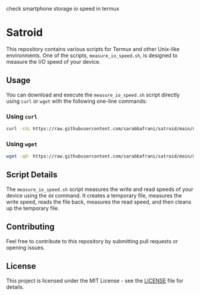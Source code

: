 check smartphone storage io speed in termux

# Satroid

This repository contains various scripts for Termux and other Unix-like environments. One of the scripts, `measure_io_speed.sh`, is designed to measure the I/O speed of your device.

## Usage

You can download and execute the `measure_io_speed.sh` script directly using `curl` or `wget` with the following one-line commands:

### Using `curl`

```bash
curl -sSL https://raw.githubusercontent.com/sarabbafrani/satroid/main/measure_io_speed.sh | bash
```

### Using `wget`

```bash
wget -qO- https://raw.githubusercontent.com/sarabbafrani/satroid/main/measure_io_speed.sh | bash
```

## Script Details

The `measure_io_speed.sh` script measures the write and read speeds of your device using the `dd` command. It creates a temporary file, measures the write speed, reads the file back, measures the read speed, and then cleans up the temporary file.

## Contributing

Feel free to contribute to this repository by submitting pull requests or opening issues.

## License

This project is licensed under the MIT License - see the [LICENSE](LICENSE) file for details.
